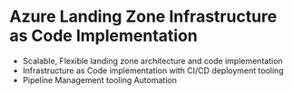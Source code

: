 # Azure Landing Zone Infrastructure as Code Implementation

- Scalable, Flexible landing zone architecture and code implementation
- Infrastructure as Code implementation with CI/CD deployment tooling
- Pipeline Management tooling Automation

